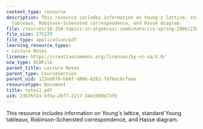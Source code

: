 ```yaml
---
content_type: resource
description: This resource includes information on Young's lattice, standard Young
  tableaux, Robinson-Schensted correspondence, and Hasse diagram.
file: /courses/18-318-topics-in-algebraic-combinatorics-spring-2006/23b76f41bf5e26f7221734e3499e73fb_notes2.pdf
file_size: 175229
file_type: application/pdf
learning_resource_types:
- Lecture Notes
license: https://creativecommons.org/licenses/by-nc-sa/4.0/
ocw_type: OCWFile
parent_title: Lecture Notes
parent_type: CourseSection
parent_uid: 123ed870-bb6f-d80b-8262-7d7bac6cfaae
resourcetype: Document
title: notes2.pdf
uid: 23b76f41-bf5e-26f7-2217-34e3499e73fb
---
```

This resource includes information on Young's lattice, standard Young tableaux, Robinson-Schensted correspondence, and Hasse diagram.